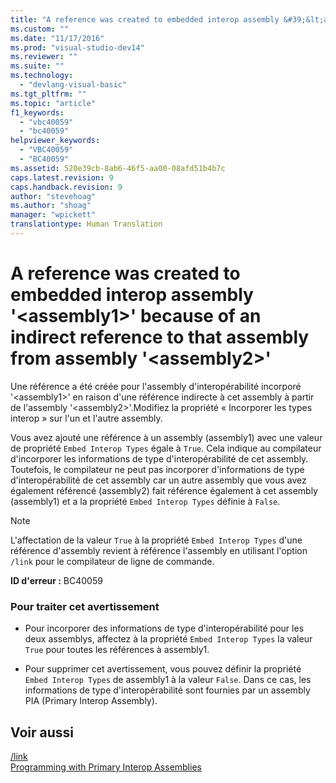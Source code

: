 ```yaml
---
title: "A reference was created to embedded interop assembly &#39;&lt;assembly1&gt;&#39; because of an indirect reference to that assembly from assembly &#39;&lt;assembly2&gt;&#39; | Microsoft Docs"
ms.custom: ""
ms.date: "11/17/2016"
ms.prod: "visual-studio-dev14"
ms.reviewer: ""
ms.suite: ""
ms.technology: 
  - "devlang-visual-basic"
ms.tgt_pltfrm: ""
ms.topic: "article"
f1_keywords: 
  - "vbc40059"
  - "bc40059"
helpviewer_keywords: 
  - "VBC40059"
  - "BC40059"
ms.assetid: 520e39cb-8ab6-46f5-aa00-08afd51b4b7c
caps.latest.revision: 9
caps.handback.revision: 9
author: "stevehoag"
ms.author: "shoag"
manager: "wpickett"
translationtype: Human Translation
---
```

# A reference was created to embedded interop assembly &#39;&lt;assembly1&gt;&#39; because of an indirect reference to that assembly from assembly &#39;&lt;assembly2&gt;&#39;
Une référence a été créée pour l'assembly d'interopérabilité incorporé '\<assembly1\>' en raison d'une référence indirecte à cet assembly à partir de l'assembly '\<assembly2\>'.Modifiez la propriété « Incorporer les types interop » sur l'un et l'autre assembly.  
  
 Vous avez ajouté une référence à un assembly \(assembly1\) avec une valeur de propriété `Embed Interop Types` égale à `True`.  Cela indique au compilateur d'incorporer les informations de type d'interopérabilité de cet assembly.  Toutefois, le compilateur ne peut pas incorporer d'informations de type d'interopérabilité de cet assembly car un autre assembly que vous avez également référencé \(assembly2\) fait référence également à cet assembly \(assembly1\) et a la propriété `Embed Interop Types` définie à `False`.  
  
> [!NOTE]
>  L'affectation de la valeur `True` à la propriété `Embed Interop Types` d'une référence d'assembly revient à référence l'assembly en utilisant l'option `/link` pour le compilateur de ligne de commande.  
  
 **ID d'erreur :** BC40059  
  
### Pour traiter cet avertissement  
  
-   Pour incorporer des informations de type d'interopérabilité pour les deux assemblys, affectez à la propriété `Embed Interop Types` la valeur `True` pour toutes les références à assembly1.  
  
-   Pour supprimer cet avertissement, vous pouvez définir la propriété `Embed Interop Types` de assembly1 à la valeur `False`.  Dans ce cas, les informations de type d'interopérabilité sont fournies par un assembly PIA \(Primary Interop Assembly\).  
  
## Voir aussi  
 [\/link](../../../visual-basic/reference/command-line-compiler/link.md)   
 [Programming with Primary Interop Assemblies](http://msdn.microsoft.com/fr-fr/306fa1d6-0703-4004-9e93-d0a57f1be81e)